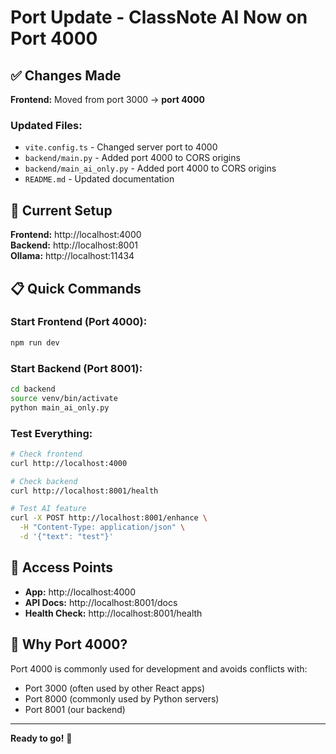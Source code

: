 # Port Update - ClassNote AI Now on Port 4000

## ✅ Changes Made

**Frontend:** Moved from port 3000 → **port 4000**

### Updated Files:
- `vite.config.ts` - Changed server port to 4000
- `backend/main.py` - Added port 4000 to CORS origins
- `backend/main_ai_only.py` - Added port 4000 to CORS origins
- `README.md` - Updated documentation

## 🚀 Current Setup

**Frontend:** http://localhost:4000  
**Backend:** http://localhost:8001  
**Ollama:** http://localhost:11434  

## 📋 Quick Commands

### Start Frontend (Port 4000):
```bash
npm run dev
```

### Start Backend (Port 8001):
```bash
cd backend
source venv/bin/activate
python main_ai_only.py
```

### Test Everything:
```bash
# Check frontend
curl http://localhost:4000

# Check backend
curl http://localhost:8001/health

# Test AI feature
curl -X POST http://localhost:8001/enhance \
  -H "Content-Type: application/json" \
  -d '{"text": "test"}'
```

## 🎯 Access Points

- **App:** http://localhost:4000
- **API Docs:** http://localhost:8001/docs
- **Health Check:** http://localhost:8001/health

## 🔧 Why Port 4000?

Port 4000 is commonly used for development and avoids conflicts with:
- Port 3000 (often used by other React apps)
- Port 8000 (commonly used by Python servers)
- Port 8001 (our backend)

---

**Ready to go!** 🎉
